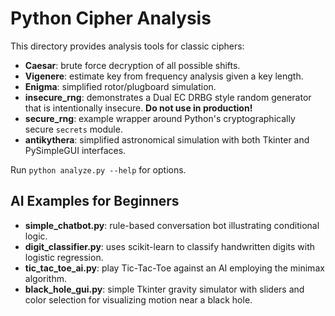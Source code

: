 # Python Cipher Analysis

This directory provides analysis tools for classic ciphers:

- **Caesar**: brute force decryption of all possible shifts.
- **Vigenere**: estimate key from frequency analysis given a key length.
- **Enigma**: simplified rotor/plugboard simulation.
- **insecure_rng**: demonstrates a Dual EC DRBG style random generator that
  is intentionally insecure. **Do not use in production!**
- **secure_rng**: example wrapper around Python's cryptographically secure
  `secrets` module.
- **antikythera**: simplified astronomical simulation with both Tkinter
  and PySimpleGUI interfaces.

Run `python analyze.py --help` for options.

## AI Examples for Beginners

- **simple_chatbot.py**: rule-based conversation bot illustrating conditional logic.
- **digit_classifier.py**: uses scikit-learn to classify handwritten digits with logistic regression.
- **tic_tac_toe_ai.py**: play Tic-Tac-Toe against an AI employing the minimax algorithm.
- **black_hole_gui.py**: simple Tkinter gravity simulator with sliders and
  color selection for visualizing motion near a black hole.
